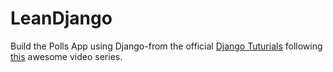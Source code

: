 # LeanDjango
Build the Polls App using Django-from the official [Django Tuturials](https://docs.djangoproject.com/en/1.11/intro/tutorial05/) following [this](https://www.youtube.com/playlist?list=PLB5jA40tNf3vkj5O2NCwMbDZo0Q8GV5Fn) awesome video series.
